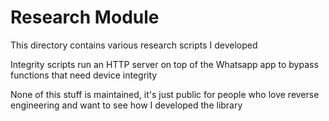 # Research Module

This directory contains various research scripts I developed

Integrity scripts run an HTTP server on top of the Whatsapp app to bypass functions that need device integrity

None of this stuff is maintained, it's just public for people who love reverse engineering and want to see how I developed the library
